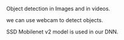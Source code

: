 
Object detection in Images and in videos.

we can use webcam to detect objects.

SSD Mobilenet v2 model is used in our DNN.
